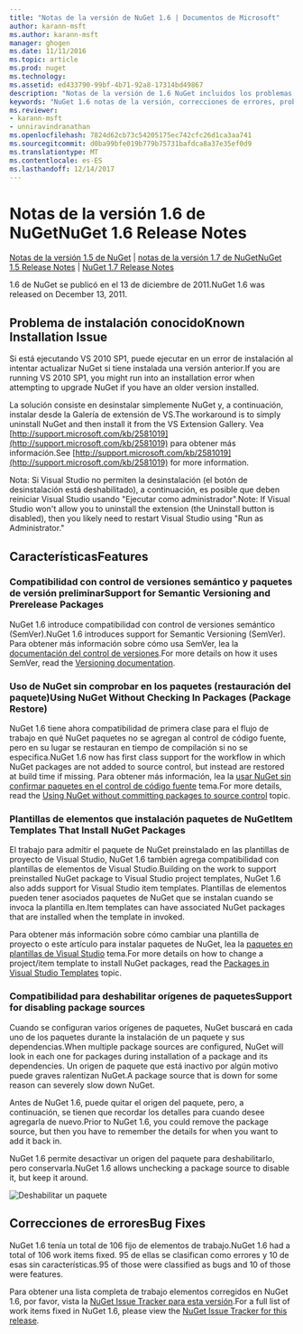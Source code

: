 ```yaml
---
title: "Notas de la versión de NuGet 1.6 | Documentos de Microsoft"
author: karann-msft
ms.author: karann-msft
manager: ghogen
ms.date: 11/11/2016
ms.topic: article
ms.prod: nuget
ms.technology: 
ms.assetid: ed433790-99bf-4b71-92a8-17314bd49867
description: "Notas de la versión de 1.6 NuGet incluidos los problemas conocidos, correcciones de errores, las funciones agregadas y dcr."
keywords: "NuGet 1.6 notas de la versión, correcciones de errores, problemas, conocidos agregan características, DCR"
ms.reviewer:
- karann-msft
- unniravindranathan
ms.openlocfilehash: 7824d62cb73c54205175ec742cfc26d1ca3aa741
ms.sourcegitcommit: d0ba99bfe019b779b75731bafdca8a37e35ef0d9
ms.translationtype: MT
ms.contentlocale: es-ES
ms.lasthandoff: 12/14/2017
---
```

 # <a name="nuget-16-release-notes"></a><span data-ttu-id="bd6f1-104">Notas de la versión 1.6 de NuGet</span><span class="sxs-lookup"><span data-stu-id="bd6f1-104">NuGet 1.6 Release Notes</span></span>

<span data-ttu-id="bd6f1-105">[Notas de la versión 1.5 de NuGet](../release-notes/nuget-1.5.md) | [notas de la versión 1.7 de NuGet](../release-notes/nuget-1.7.md)</span><span class="sxs-lookup"><span data-stu-id="bd6f1-105">[NuGet 1.5 Release Notes](../release-notes/nuget-1.5.md) | [NuGet 1.7 Release Notes](../release-notes/nuget-1.7.md)</span></span>

<span data-ttu-id="bd6f1-106">1.6 de NuGet se publicó en el 13 de diciembre de 2011.</span><span class="sxs-lookup"><span data-stu-id="bd6f1-106">NuGet 1.6 was released on December 13, 2011.</span></span>

## <a name="known-installation-issue"></a><span data-ttu-id="bd6f1-107">Problema de instalación conocido</span><span class="sxs-lookup"><span data-stu-id="bd6f1-107">Known Installation Issue</span></span>
<span data-ttu-id="bd6f1-108">Si está ejecutando VS 2010 SP1, puede ejecutar en un error de instalación al intentar actualizar NuGet si tiene instalada una versión anterior.</span><span class="sxs-lookup"><span data-stu-id="bd6f1-108">If you are running VS 2010 SP1, you might run into an installation error when attempting to upgrade NuGet if you have an older version installed.</span></span>

<span data-ttu-id="bd6f1-109">La solución consiste en desinstalar simplemente NuGet y, a continuación, instalar desde la Galería de extensión de VS.</span><span class="sxs-lookup"><span data-stu-id="bd6f1-109">The workaround is to simply uninstall NuGet and then install it from the VS Extension Gallery.</span></span>  <span data-ttu-id="bd6f1-110">Vea [http://support.microsoft.com/kb/2581019](http://support.microsoft.com/kb/2581019) para obtener más información.</span><span class="sxs-lookup"><span data-stu-id="bd6f1-110">See [http://support.microsoft.com/kb/2581019](http://support.microsoft.com/kb/2581019) for more information.</span></span>

<span data-ttu-id="bd6f1-111">Nota: Si Visual Studio no permiten la desinstalación (el botón de desinstalación está deshabilitado), a continuación, es posible que deben reiniciar Visual Studio usando "Ejecutar como administrador".</span><span class="sxs-lookup"><span data-stu-id="bd6f1-111">Note: If Visual Studio won't allow you to uninstall the extension (the Uninstall button is disabled), then you likely need to restart Visual Studio using "Run as Administrator."</span></span>

## <a name="features"></a><span data-ttu-id="bd6f1-112">Características</span><span class="sxs-lookup"><span data-stu-id="bd6f1-112">Features</span></span>

### <a name="support-for-semantic-versioning-and-prerelease-packages"></a><span data-ttu-id="bd6f1-113">Compatibilidad con control de versiones semántico y paquetes de versión preliminar</span><span class="sxs-lookup"><span data-stu-id="bd6f1-113">Support for Semantic Versioning and Prerelease Packages</span></span>
<span data-ttu-id="bd6f1-114">NuGet 1.6 introduce compatibilidad con control de versiones semántico (SemVer).</span><span class="sxs-lookup"><span data-stu-id="bd6f1-114">NuGet 1.6 introduces support for Semantic Versioning (SemVer).</span></span> <span data-ttu-id="bd6f1-115">Para obtener más información sobre cómo usa SemVer, lea la [documentación del control de versiones](../create-packages/prerelease-packages.md).</span><span class="sxs-lookup"><span data-stu-id="bd6f1-115">For more details on how it uses SemVer, read the [Versioning documentation](../create-packages/prerelease-packages.md).</span></span>

### <a name="using-nuget-without-checking-in-packages-package-restore"></a><span data-ttu-id="bd6f1-116">Uso de NuGet sin comprobar en los paquetes (restauración del paquete)</span><span class="sxs-lookup"><span data-stu-id="bd6f1-116">Using NuGet Without Checking In Packages (Package Restore)</span></span>
<span data-ttu-id="bd6f1-117">NuGet 1.6 tiene ahora compatibilidad de primera clase para el flujo de trabajo en qué NuGet paquetes no se agregan al control de código fuente, pero en su lugar se restauran en tiempo de compilación si no se especifica.</span><span class="sxs-lookup"><span data-stu-id="bd6f1-117">NuGet 1.6 now has first class support for the workflow in which NuGet packages are not added to source control, but instead are restored at build time if missing.</span></span> <span data-ttu-id="bd6f1-118">Para obtener más información, lea la [usar NuGet sin confirmar paquetes en el control de código fuente](../consume-packages/packages-and-source-control.md) tema.</span><span class="sxs-lookup"><span data-stu-id="bd6f1-118">For more details, read the [Using NuGet without committing packages to source control](../consume-packages/packages-and-source-control.md) topic.</span></span>

### <a name="item-templates-that-install-nuget-packages"></a><span data-ttu-id="bd6f1-119">Plantillas de elementos que instalación paquetes de NuGet</span><span class="sxs-lookup"><span data-stu-id="bd6f1-119">Item Templates That Install NuGet Packages</span></span>
<span data-ttu-id="bd6f1-120">El trabajo para admitir el paquete de NuGet preinstalado en las plantillas de proyecto de Visual Studio, NuGet 1.6 también agrega compatibilidad con plantillas de elementos de Visual Studio.</span><span class="sxs-lookup"><span data-stu-id="bd6f1-120">Building on the work to support preinstalled NuGet package to Visual Studio project templates, NuGet 1.6 also adds support for Visual Studio item templates.</span></span> <span data-ttu-id="bd6f1-121">Plantillas de elementos pueden tener asociados paquetes de NuGet que se instalan cuando se invoca la plantilla en.</span><span class="sxs-lookup"><span data-stu-id="bd6f1-121">Item templates can have associated NuGet packages that are installed when the template in invoked.</span></span>

<span data-ttu-id="bd6f1-122">Para obtener más información sobre cómo cambiar una plantilla de proyecto o este artículo para instalar paquetes de NuGet, lea la [paquetes en plantillas de Visual Studio](../visual-studio-extensibility/visual-studio-templates.md) tema.</span><span class="sxs-lookup"><span data-stu-id="bd6f1-122">For more details on how to change a project/item template to install NuGet packages, read the [Packages in Visual Studio Templates](../visual-studio-extensibility/visual-studio-templates.md) topic.</span></span>

### <a name="support-for-disabling-package-sources"></a><span data-ttu-id="bd6f1-123">Compatibilidad para deshabilitar orígenes de paquetes</span><span class="sxs-lookup"><span data-stu-id="bd6f1-123">Support for disabling package sources</span></span>
<span data-ttu-id="bd6f1-124">Cuando se configuran varios orígenes de paquetes, NuGet buscará en cada uno de los paquetes durante la instalación de un paquete y sus dependencias.</span><span class="sxs-lookup"><span data-stu-id="bd6f1-124">When multiple package sources are configured, NuGet will look in each one for packages during installation of a package and its dependencies.</span></span> <span data-ttu-id="bd6f1-125">Un origen de paquete que está inactivo por algún motivo puede graves ralentizan NuGet.</span><span class="sxs-lookup"><span data-stu-id="bd6f1-125">A package source that is down for some reason can severely slow down NuGet.</span></span>

<span data-ttu-id="bd6f1-126">Antes de NuGet 1.6, puede quitar el origen del paquete, pero, a continuación, se tienen que recordar los detalles para cuando desee agregarla de nuevo.</span><span class="sxs-lookup"><span data-stu-id="bd6f1-126">Prior to NuGet 1.6, you could remove the package source, but then you have to remember the details for when you want to add it back in.</span></span>

<span data-ttu-id="bd6f1-127">NuGet 1.6 permite desactivar un origen del paquete para deshabilitarlo, pero conservarla.</span><span class="sxs-lookup"><span data-stu-id="bd6f1-127">NuGet 1.6 allows unchecking a package source to disable it, but keep it around.</span></span>

![Deshabilitar un paquete](./media/package-source-with-disabled-source.png)

## <a name="bug-fixes"></a><span data-ttu-id="bd6f1-129">Correcciones de errores</span><span class="sxs-lookup"><span data-stu-id="bd6f1-129">Bug Fixes</span></span>
<span data-ttu-id="bd6f1-130">NuGet 1.6 tenía un total de 106 fijo de elementos de trabajo.</span><span class="sxs-lookup"><span data-stu-id="bd6f1-130">NuGet 1.6 had a total of 106 work items fixed.</span></span> <span data-ttu-id="bd6f1-131">95 de ellas se clasifican como errores y 10 de esas sin características.</span><span class="sxs-lookup"><span data-stu-id="bd6f1-131">95 of those were classified as bugs and 10 of those were features.</span></span>

<span data-ttu-id="bd6f1-132">Para obtener una lista completa de trabajo elementos corregidos en NuGet 1.6, por favor, vista la [NuGet Issue Tracker para esta versión](http://nuget.codeplex.com/workitem/list/advanced?keyword=&status=Closed&type=All&priority=All&release=NuGet%201.6&assignedTo=All&component=All&sortField=Votes&sortDirection=Descending&page=0).</span><span class="sxs-lookup"><span data-stu-id="bd6f1-132">For a full list of work items fixed in NuGet 1.6, please view the [NuGet Issue Tracker for this release](http://nuget.codeplex.com/workitem/list/advanced?keyword=&status=Closed&type=All&priority=All&release=NuGet%201.6&assignedTo=All&component=All&sortField=Votes&sortDirection=Descending&page=0).</span></span>
